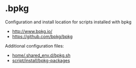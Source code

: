 # .bpkg

Configuration and install location for scripts installed with bpkg

- http://www.bpkg.io/
- https://github.com/bpkg/bpkg

Additional configuration files:
- [home/.shared_env.d/bpkg.sh](../.shared_env.d/bpkg.sh)
- [script/install/bpkg-packages](../../script/install/bpkg-packages)
